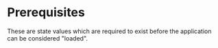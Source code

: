 # Prerequisites

These are state values which are required to exist before the application can be considered "loaded".